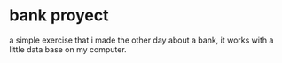 # bank proyect
a simple exercise that i made the other day about a bank, it works with a little data base on my computer.
